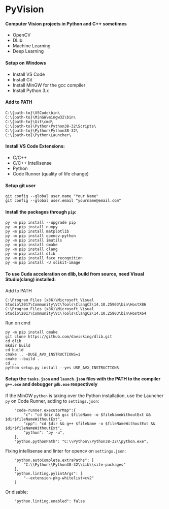 # PyVision

#### Computer Vision projects in Python and C++ sometimes
- OpenCV
- DLib
- Machine Learning
- Deep Learning

#### Setup on Windows
- Install VS Code
- Install Git
- Install MinGW for the gcc compiler
- Install Python 3.x

#### Add to PATH
```
C:\{path-to}\VSCode\bin\
C:\{path-to}\MinGW\mingw32\bin\
C:\{path-to}\Git\cmd\
C:\{path-to}\Python\Python38-32\Scripts\
C:\{path-to}\Python\Python38-32\
C:\{path-to}\Python\Launcher\
```

#### Install VS Code Extensions:
- C/C++
- C/C++ Intellisense
- Python
- Code Runner (quality of life change)

#### Setup git user
```
git config --global user.name "Your Name"
git config --global user.email "yourname@email.com"
```

#### Install the packages through `pip`: 
```
py -m pip install --upgrade pip
py -m pip install numpy
py -m pip install matplotlib
py -m pip install opencv-python
py -m pip install imutils
py -m pip install cmake
py -m pip install clang
py -m pip install dlib
py -m pip install face_recognition
py -m pip install -U scikit-image
```

#### To use Cuda acceleration on dlib, build from source, need Visual Studio(clang) installed:

Add to PATH
```
C:\Program Files (x86)\Microsoft Visual Studio\2017\Community\VC\Tools\ClangC2\14.10.25903\bin\HostX86
C:\Program Files (x86)\Microsoft Visual Studio\2017\Community\VC\Tools\ClangC2\14.10.25903\bin\HostX64
```
Run on cmd
```
py -m pip install cmake
git clone https://github.com/davisking/dlib.git
cd dlib
mkdir build
cd build
cmake .. -DUSE_AVX_INSTRUCTIONS=1
cmake --build .
cd ..
python setup.py install --yes USE_AVX_INSTRUCTIONS
```

#### Setup the `tasks.json` and `launch.json` files with the PATH to the compiler `g++.exe` and debugger `gdb.exe` respectively

If the MinGW `python` is taking over the Python installation, use the Launcher `py` on Code Runner, adding to `settings.json`:
```
    "code-runner.executorMap":{
        "c": "cd $dir && gcc $fileName -o $fileNameWithoutExt && $dir$fileNameWithoutExt",
        "cpp": "cd $dir && g++ $fileName -o $fileNameWithoutExt && $dir$fileNameWithoutExt",
        "python": "py -u",
    },
    "python.pythonPath": "C:\\Python\\Python38-32\\python.exe",
```

Fixing intellisense and linter for opencv on `settings.json`:
```
    "python.autoComplete.extraPaths": [
        "C:\\Python\\Python38-32\\Lib\\site-packages"
    ],
    "python.linting.pylintArgs": [
        "--extension-pkg-whitelist=cv2"
    ]
```

Or disable:
```
    "python.linting.enabled": false
```
